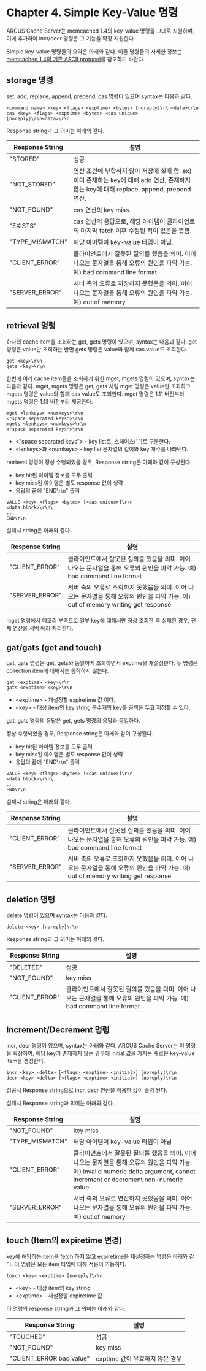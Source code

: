 # Chapter 4. Simple Key-Value 명령

ARCUS Cache Server는 memcached 1.4의 key-value 명령을 그대로 지원하며,
이에 추가하여 incr/decr 명령은 그 기능을 확장 지원한다.

Simple key-value 명령들의 요약은 아래와 같다.
이들 명령들의 자세한 정보는 [memcached 1.4의 기존 ASCII protocol](https://github.com/naver/arcus-memcached/blob/master/doc/protocol.txt)를 참고하기 바란다.

## storage 명령

set, add, replace, append, prepend, cas 명령이 있으며 syntax는 다음과 같다.

```
<command name> <key> <flags> <exptime> <bytes> [noreply]\r\n<data>\r\n
cas <key> <flags> <exptime> <bytes> <cas unique> [noreply]\r\n<data>\r\n
```

Response string과 그 의미는 아래와 같다.

| Response String      | 설명                     |
|----------------------|------------------------ |
| "STORED"             | 성공
| "NOT_STORED"         | 연산 조건에 부합하지 않아 저장에 실패 함. ex) 이미 존재하는 key에 대해 add 연산,  존재하지 않는 key에 대해 replace, append, prepend 연산.
| "NOT_FOUND"          | cas 연산의 key miss.
| "EXISTS"             | cas 연산의 응답으로, 해당 아이템이 클라이언트의 마지막 fetch 이후 수정된 적이 있음을 뜻함.
| "TYPE_MISMATCH"      | 해당 아이템이 key-value 타입이 아님.
| "CLIENT_ERROR"       | 클라이언트에서 잘못된 질의를 했음을 의미. 이어 나오는 문자열을 통해 오류의 원인을 파악 가능. 예) bad command line format
| "SERVER_ERROR"       | 서버 측의 오류로 저장하지 못했음을 의미. 이어 나오는 문자열을 통해 오류의 원인을 파악 가능. 예) out of memory

## retrieval 명령

하나의 cache item을 조회하는 get, gets 명령이 있으며, syntax는 다음과 같다.
get 명령은 value만 조회하는 반면 gets 명령은 value와 함께 cas value도 조회한다.

```
get <key>\r\n
gets <key>\r\n
```

한번에 여러 cache item들을 조회하기 위한 mget, mgets 명령이 있으며, syntax는 다음과 같다.
mget, mgets 명령은 get, gets 처럼 mget 명령은 value만 조회하고 mgets 명령은 value와 함께 cas value도 조회한다.
mget 명령은 1.11 버전부터 mgets 명령은 1.13 버전부터 제공한다.

```
mget <lenkeys> <numkeys>\r\n
<"space separated keys">\r\n
mgets <lenkeys> <numkeys>\r\n
<"space separated keys">\r\n
```
- \<"space separated keys"\> - key list로, 스페이스(' ')로 구분한다.
- \<lenkeys\>과 \<numkeys> - key list 문자열의 길이와 key 개수를 나타낸다.

retrieval 명령이 정상 수행되었을 경우, Response string은 아래와 같이 구성된다.

- key hit된 아이템 정보를 모두 출력
- key miss된 아이템은 별도 response 없이 생략
- 응답의 끝에 "END\r\n" 출력

```
VALUE <key> <flags> <bytes> [<cas unique>]\r\n
<data block>\r\n\
...
END\r\n
```

실패시 string은 아래와 같다.


| Response String      | 설명                     |
|----------------------|------------------------ |
| "CLIENT_ERROR"       | 클라이언트에서 잘못된 질의를 했음을 의미. 이어 나오는 문자열을 통해 오류의 원인을 파악 가능. 예) bad command line format
| "SERVER_ERROR"       | 서버 측의 오류로 조회하지 못했음을 의미. 이어 나오는 문자열을 통해 오류의 원인을 파악 가능. 예) out of memory writing get response

mget 명령에서 메모리 부족으로 일부 key에 대해서만 정상 조회한 후 실패한 경우, 전체 연산을 서버 에러 처리한다.

## gat/gats (get and touch)

gat, gats 명령은 get, gets와 동일하게 조회하면서 exptime을 재설정한다.
두 명령은 collection item에 대해서는 동작하지 않는다.

```
gat <exptime> <key>\r\n
gats <exptime> <key>\r\n
```

- \<exptime\> - 재설정할 expiretime 값 이다.
- \<key\> - 대상 item의 key string 복수개의 key를 공백을 두고 지정할 수 있다.

gat, gats 명령의 응답은 get, gets 명령의 응답과 동일하다.

정상 수행되었을 경우, Response string은 아래와 같이 구성된다.

- key hit된 아이템 정보를 모두 출력
- key miss된 아이템은 별도 response 없이 생략
- 응답의 끝에 "END\r\n" 출력

```
VALUE <key> <flags> <bytes> [<cas unique>]\r\n
<data block>\r\n\
...
END\r\n
```

실패시 string은 아래와 같다.

| Response String      | 설명                     |
|----------------------|------------------------ |
| "CLIENT_ERROR"       | 클라이언트에서 잘못된 질의를 했음을 의미. 이어 나오는 문자열을 통해 오류의 원인을 파악 가능. 예) bad command line format
| "SERVER_ERROR"       | 서버 측의 오류로 조회하지 못했음을 의미. 이어 나오는 문자열을 통해 오류의 원인을 파악 가능. 예) out of memory writing get response

## deletion 명령

delete 명령이 있으며 syntax는 다음과 같다.

```
delete <key> [noreply]\r\n
```

Response string과 그 의미는 아래와 같다.

| Response String      | 설명                     |
|----------------------|------------------------ |
| "DELETED"            | 성공
| "NOT_FOUND"          | key miss
| "CLIENT_ERROR"       | 클라이언트에서 잘못된 질의를 했음을 의미. 이어 나오는 문자열을 통해 오류의 원인을 파악 가능. 예) bad command line format

## Increment/Decrement 명령

incr, decr 명령이 있으며, syntax는 아래와 같다.
ARCUS Cache Server는 이 명령을 확장하여,
해당 key가 존재하지 않는 경우에 initial 값을 가지는 새로운 key-value item을 생성한다.

```
incr <key> <delta> [<flags> <exptime> <initial>] [noreply]\r\n
decr <key> <delta> [<flags> <exptime> <initial>] [noreply]\r\n
```

성공시 Response string으로 incr, decr 연산을 적용한 값이 출력 된다.

실패시 Response string과 의미는 아래와 같다.

| Response String      | 설명                     |
|----------------------|------------------------ |
| "NOT_FOUND"          | key miss
| "TYPE_MISMATCH"      | 해당 아이템이 key-value 타입이 아님
| "CLIENT_ERROR"       | 클라이언트에서 잘못된 질의를 했음을 의미. 이어 나오는 문자열을 통해 오류의 원인을 파악 가능. 예) invalid numeric delta argument, cannot increment or decrement non-numeric value
| "SERVER_ERROR"       | 서버 측의 오류로 연산하지 못했음을 의미. 이어 나오는 문자열을 통해 오류의 원인을 파악 가능. 예) out of memory

## touch (Item의 expiretime 변경)

key에 해당하는 item을 fetch 하지 않고 expiretime을 재설정하는 명령은 아래와 같다. 이 명령은 모든 item 타입에 대해 적용이 가능하다.

```
touch <key> <exptime> [noreply]\r\n
```

- \<key\> - 대상 item의 key string
- \<exptime\> - 재설정할 expiretime 값

이 명령의 response string과 그 의미는 아래와 같다.

| Response String          | 설명                            |
| ------------------------ | ------------------------------- |
| "TOUCHED"                | 성공                            |
| "NOT_FOUND"              | key miss                        |
| "CLIENT_ERROR bad value" | exptime 값이 유효하지 않은 경우 |

